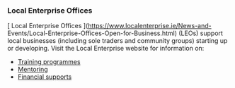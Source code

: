 ###  Local Enterprise Offices

[ Local Enterprise Offices ](https://www.localenterprise.ie/News-and-
Events/Local-Enterprise-Offices-Open-for-Business.html) (LEOs) support local
businesses (including sole traders and community groups) starting up or
developing. Visit the Local Enterprise website for information on:

  * [ Training programmes ](https://www.localenterprise.ie/Discover-Business-Supports/Training-Programmes/)
  * [ Mentoring ](https://www.localenterprise.ie/Discover-Business-Supports/Mentoring/)
  * [ Financial supports ](https://www.localenterprise.ie/Discover-Business-Supports/Financial-Supports/)
